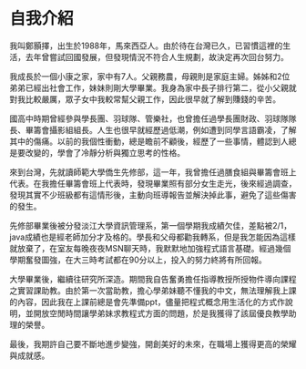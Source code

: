 # 自我介紹

我叫鄭顥擇，出生於1988年，馬來西亞人。由於待在台灣已久，已習慣這裡的生活，去年曾嘗試回國發展，但發現情況不符合人生規劃，故決定再次回台努力。

我成長於一個小康之家，家中有7人。父親務農，母親則是家庭主婦。姊姊和2位弟弟已經出社會工作，妹妹則剛大學畢業。我身為家中長子排行第二，從小父親就對我比較嚴厲，眾子女中我較常幫父親工作，因此很早就了解到賺錢的辛苦。

國高中時期曾經參與學長團、羽球隊、管樂社，也曾擔任過學長團財政、羽球隊隊長、畢籌會攝影組組長。人生也很早就經歷過低潮，例如遭到同學言語霸凌，了解其中的傷痛。以前的我個性衝動，總是瞻前不顧後，經歷了一些事情，體認到人總是要改變的，學會了冷靜分析與獨立思考的性格。

來到台灣，先就讀師範大學僑生先修部，這一年，我曾擔任過膳食組與畢籌會班上代表。在我擔任畢籌會班上代表時，發現畢業照有部分女生走光，後來經過調查，發現其實不少班級都有這情形後，主動向班導報告並解決掉此事，避免了這些傷害的發生。

先修部畢業後被分發淡江大學資訊管理系，第一個學期我成績欠佳，差點被2/1，java成績也是經老師加分才及格的。學長和父母都勸我轉系，但是我怎能因為這樣就放棄了，在室友每晚夜夜MSN聊天時，我默默地加強程式語言基礎。經過幾個學期奮發圖強，在大三時考試都在90分以上，投入的努力終將有所回報。

大學畢業後，繼續往研究所深造。期間我自告奮勇擔任指導教授所授物件導向課程之實習課助教。由於第一次當助教，擔心學弟妹聽不懂我的中文，無法理解我上課的內容，因此我在上課前總是會先準備ppt，儘量把程式概念用生活化的方式作說明，並開放空閒時間讓學弟妹求教程式方面的問題，於是我獲得了該屆優良教學助理的榮譽。

最後，我期許自己要不斷地進步變強，開創美好的未來，在職場上獲得更高的榮耀與成就感。






